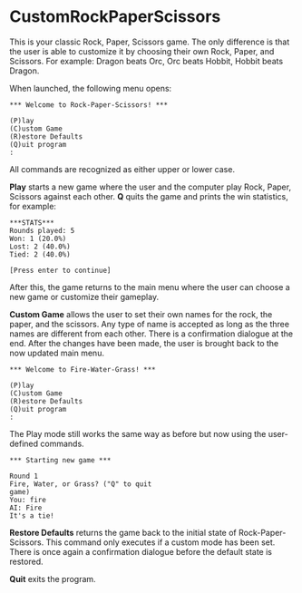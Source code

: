 # CustomRockPaperScissors

This is your classic Rock, Paper, Scissors game. The only difference is that the user is able to customize it by choosing their own Rock, Paper, and Scissors. For example: Dragon beats Orc, Orc beats Hobbit, Hobbit beats Dragon.

When launched, the following menu opens:

<code>*** Welcome to Rock-Paper-Scissors! ***</code>

<code>(P)lay</code><br>
<code>(C)ustom Game</code><br>
<code>(R)estore Defaults</code><br>
<code>(Q)uit program</code><br>
<code>: </code><br>

All commands are recognized as either upper or lower case.

**Play** starts a new game where the user and the computer play Rock, Paper, Scissors against each other. **Q** quits the game and prints the win statistics, for example:

<code>&#42;&#42;&#42;STATS&#42;&#42;&#42;</code><br>
<code>Rounds played: 5</code><br>
<code>Won: 1 (20.0%)</code><br>
<code>Lost: 2 (40.0%)</code><br>
<code>Tied: 2 (40.0%)</code><br>

<code>[Press enter to continue]</code><br>

After this, the game returns to the main menu where the user can choose a new game or customize their gameplay.

**Custom Game** allows the user to set their own names for the rock, the paper, and the scissors. Any type of name is accepted as long as the three names are different from each other. There is a confirmation dialogue at the end. After the changes have been made, the user is brought back to the now updated main menu.

<code>*** Welcome to Fire-Water-Grass! ***</code><br>

<code>(P)lay</code><br>
<code>(C)ustom Game</code><br>
<code>(R)estore Defaults</code><br>
<code>(Q)uit program</code><br>
<code>: </code><br>

The Play mode still works the same way as before but now using the user-defined commands.

<code>*** Starting new game ***</code><br>

<code>Round 1</code><br>
<code>Fire, Water, or Grass? ("Q" to quit game)</code><br>
<code>You: fire</code><br>
<code>AI: Fire</code><br>
<code>It's a tie!</code><br>

**Restore Defaults** returns the game back to the initial state of Rock-Paper-Scissors. This command only executes if a custom mode has been set. There is once again a confirmation dialogue before the default state is restored.

**Quit** exits the program.

